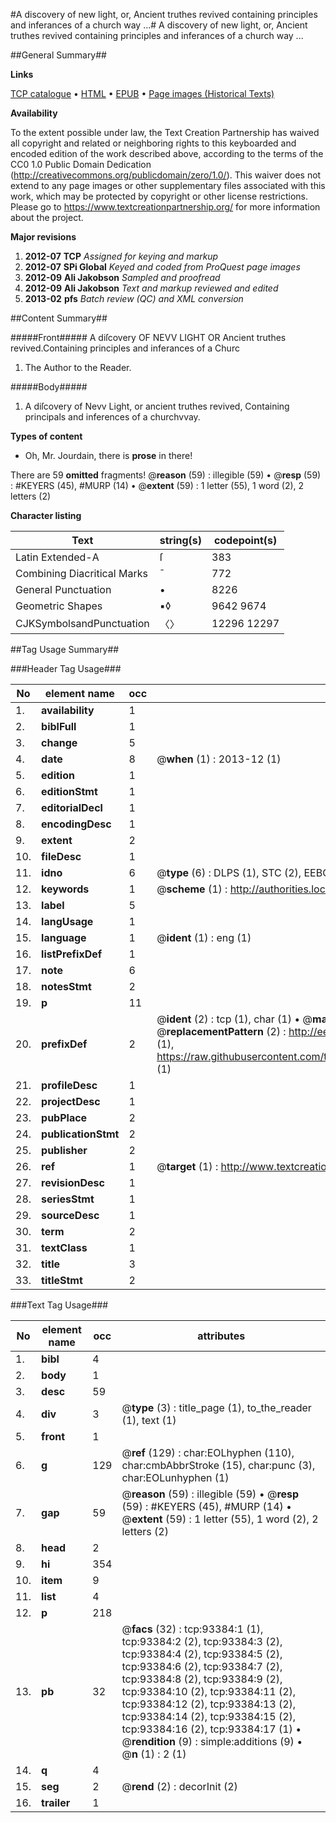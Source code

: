 #A discovery of new light, or, Ancient truthes revived containing principles and inferances of a church way ...#
A discovery of new light, or, Ancient truthes revived containing principles and inferances of a church way ...

##General Summary##

**Links**

[TCP catalogue](http://www.ota.ox.ac.uk/tcp/)  • 
[HTML](http://tei.it.ox.ac.uk/tcp/Texts-HTML/free/A36/A36124.html)  • 
[EPUB](http://tei.it.ox.ac.uk/tcp/Texts-EPUB/free/A36/A36124.epub) • 
[Page images (Historical Texts)](https://historicaltexts.jisc.ac.uk/eebo-12754469e)

**Availability**

To the extent possible under law, the Text Creation Partnership has waived all copyright and related or neighboring rights to this keyboarded and encoded edition of the work described above, according to the terms of the CC0 1.0 Public Domain Dedication (http://creativecommons.org/publicdomain/zero/1.0/). This waiver does not extend to any page images or other supplementary files associated with this work, which may be protected by copyright or other license restrictions. Please go to https://www.textcreationpartnership.org/ for more information about the project.

**Major revisions**

1. __2012-07__ __TCP__ *Assigned for keying and markup*
1. __2012-07__ __SPi Global__ *Keyed and coded from ProQuest page images*
1. __2012-09__ __Ali Jakobson__ *Sampled and proofread*
1. __2012-09__ __Ali Jakobson__ *Text and markup reviewed and edited*
1. __2013-02__ __pfs__ *Batch review (QC) and XML conversion*

##Content Summary##

#####Front#####
A diſcovery OF NEVV LIGHT OR Ancient truthes revived.Containing principles and inferances of a Churc
1. The Author to the Reader.

#####Body#####

1. A diſcovery of Nevv Light, or ancient truthes revived, Containing principals and inferences of a churchvvay.

**Types of content**

  * Oh, Mr. Jourdain, there is **prose** in there!

There are 59 **omitted** fragments! 
 @__reason__ (59) : illegible (59)  •  @__resp__ (59) : #KEYERS (45), #MURP (14)  •  @__extent__ (59) : 1 letter (55), 1 word (2), 2 letters (2)

**Character listing**


|Text|string(s)|codepoint(s)|
|---|---|---|
|Latin Extended-A|ſ|383|
|Combining             Diacritical Marks|̄|772|
|General Punctuation|•|8226|
|Geometric Shapes|▪◊|9642 9674|
|CJKSymbolsandPunctuation|〈〉|12296 12297|

##Tag Usage Summary##

###Header Tag Usage###

|No|element name|occ|attributes|
|---|---|---|---|
|1.|__availability__|1||
|2.|__biblFull__|1||
|3.|__change__|5||
|4.|__date__|8| @__when__ (1) : 2013-12 (1)|
|5.|__edition__|1||
|6.|__editionStmt__|1||
|7.|__editorialDecl__|1||
|8.|__encodingDesc__|1||
|9.|__extent__|2||
|10.|__fileDesc__|1||
|11.|__idno__|6| @__type__ (6) : DLPS (1), STC (2), EEBO-CITATION (1), OCLC (1), VID (1)|
|12.|__keywords__|1| @__scheme__ (1) : http://authorities.loc.gov/ (1)|
|13.|__label__|5||
|14.|__langUsage__|1||
|15.|__language__|1| @__ident__ (1) : eng (1)|
|16.|__listPrefixDef__|1||
|17.|__note__|6||
|18.|__notesStmt__|2||
|19.|__p__|11||
|20.|__prefixDef__|2| @__ident__ (2) : tcp (1), char (1)  •  @__matchPattern__ (2) : ([0-9\-]+):([0-9IVX]+) (1), (.+) (1)  •  @__replacementPattern__ (2) : http://eebo.chadwyck.com/downloadtiff?vid=$1&page=$2 (1), https://raw.githubusercontent.com/textcreationpartnership/Texts/master/tcpchars.xml#$1 (1)|
|21.|__profileDesc__|1||
|22.|__projectDesc__|1||
|23.|__pubPlace__|2||
|24.|__publicationStmt__|2||
|25.|__publisher__|2||
|26.|__ref__|1| @__target__ (1) : http://www.textcreationpartnership.org/docs/. (1)|
|27.|__revisionDesc__|1||
|28.|__seriesStmt__|1||
|29.|__sourceDesc__|1||
|30.|__term__|2||
|31.|__textClass__|1||
|32.|__title__|3||
|33.|__titleStmt__|2||


###Text Tag Usage###

|No|element name|occ|attributes|
|---|---|---|---|
|1.|__bibl__|4||
|2.|__body__|1||
|3.|__desc__|59||
|4.|__div__|3| @__type__ (3) : title_page (1), to_the_reader (1), text (1)|
|5.|__front__|1||
|6.|__g__|129| @__ref__ (129) : char:EOLhyphen (110), char:cmbAbbrStroke (15), char:punc (3), char:EOLunhyphen (1)|
|7.|__gap__|59| @__reason__ (59) : illegible (59)  •  @__resp__ (59) : #KEYERS (45), #MURP (14)  •  @__extent__ (59) : 1 letter (55), 1 word (2), 2 letters (2)|
|8.|__head__|2||
|9.|__hi__|354||
|10.|__item__|9||
|11.|__list__|4||
|12.|__p__|218||
|13.|__pb__|32| @__facs__ (32) : tcp:93384:1 (1), tcp:93384:2 (2), tcp:93384:3 (2), tcp:93384:4 (2), tcp:93384:5 (2), tcp:93384:6 (2), tcp:93384:7 (2), tcp:93384:8 (2), tcp:93384:9 (2), tcp:93384:10 (2), tcp:93384:11 (2), tcp:93384:12 (2), tcp:93384:13 (2), tcp:93384:14 (2), tcp:93384:15 (2), tcp:93384:16 (2), tcp:93384:17 (1)  •  @__rendition__ (9) : simple:additions (9)  •  @__n__ (1) : 2 (1)|
|14.|__q__|4||
|15.|__seg__|2| @__rend__ (2) : decorInit (2)|
|16.|__trailer__|1||
